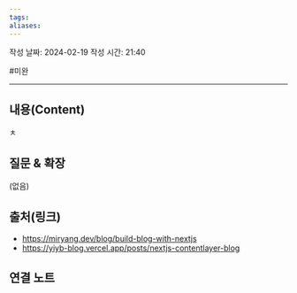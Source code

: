 ```yaml
---
tags: 
aliases:
---
```

작성 날짜: 2024-02-19
작성 시간: 21:40

#미완

----
## 내용(Content)
ㅊ

## 질문 & 확장

(없음)

## 출처(링크)
- https://miryang.dev/blog/build-blog-with-nextjs
- https://yiyb-blog.vercel.app/posts/nextjs-contentlayer-blog

## 연결 노트










